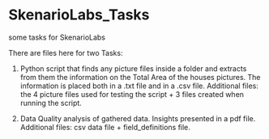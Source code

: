 # SkenarioLabs_Tasks
some tasks for SkenarioLabs

There are files here for two Tasks:

1) Python script that finds any picture files inside a folder and extracts from them the information on the Total Area of the houses pictures. The information is placed both in a .txt file and in a .csv file.
Additional files: the 4 picture files used for testing the script + 3 files created when running the script.

2) Data Quality analysis of gathered data. Insights presented in a pdf file. 
Additional files: csv data file + field_definitions file.
